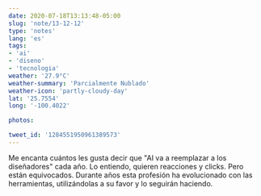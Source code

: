 ```yaml
---
date: 2020-07-18T13:13:48-05:00
slug: 'note/13-12-12'
type: 'notes'
lang: 'es'
tags:
- 'ai'
- 'diseno'
- 'tecnologia'
weather: '27.9°C'
weather-summary: 'Parcialmente Nublado'
weather-icon: 'partly-cloudy-day'
lat: '25.7554'
long: '-100.4022'

photos:

tweet_id: '1284551950961389573'
---
```

Me encanta cuántos les gusta decir que "AI va a reemplazar a los diseñadores" cada año. Lo entiendo, quieren reacciones y clicks. Pero están equivocados.
Durante años esta profesión ha evolucionado con las herramientas, utilizándolas a su favor y lo seguirán haciendo.    